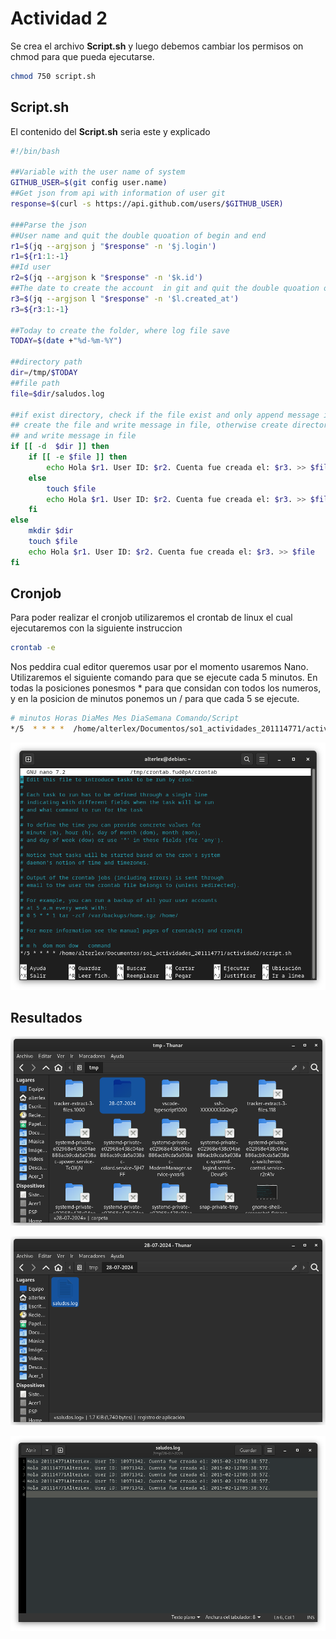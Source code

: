 # Actividad 2

Se crea el archivo **Script.sh** y luego debemos cambiar los permisos on chmod para que pueda ejecutarse.  

```bash
chmod 750 script.sh
```

## Script.sh
El contenido del **Script.sh** seria este y explicado
``` bash
#!/bin/bash 

##Variable with the user name of system
GITHUB_USER=$(git config user.name)
##Get json from api with information of user git
response=$(curl -s https://api.github.com/users/$GITHUB_USER)

###Parse the json 
##User name and quit the double quoation of begin and end 
r1=$(jq --argjson j "$response" -n '$j.login')
r1=${r1:1:-1}
##Id user
r2=$(jq --argjson k "$response" -n '$k.id')
##The date to create the account  in git and quit the double quoation of begin and end
r3=$(jq --argjson l "$response" -n '$l.created_at')
r3=${r3:1:-1}

##Today to create the folder, where log file save
TODAY=$(date +"%d-%m-%Y")

##directory path
dir=/tmp/$TODAY
##file path
file=$dir/saludos.log

##if exist directory, check if the file exist and only append message in file otherwise 
## create the file and write message in file, otherwise create directory and create the file
## and write message in file
if [[ -d  $dir ]] then
    if [[ -e $file ]] then 
        echo Hola $r1. User ID: $r2. Cuenta fue creada el: $r3. >> $file
    else
        touch $file
        echo Hola $r1. User ID: $r2. Cuenta fue creada el: $r3. >> $file
    fi
else
    mkdir $dir
    touch $file
    echo Hola $r1. User ID: $r2. Cuenta fue creada el: $r3. >> $file
fi
```
## Cronjob

Para poder realizar el cronjob utilizaremos el crontab de linux el cual ejecutaremos con la siguiente instruccion

```bash
crontab -e
```
Nos peddira cual editor queremos usar por el momento usaremos Nano. Utilizaremos el siguiente comando para que se ejecute cada 5 minutos. En todas la posiciones ponesmos * para que considan con todos los numeros, y en la posicion de minutos ponemos un / para que cada 5 se ejecute.

```bash
# minutos Horas DiaMes Mes DiaSemana Comando/Script
*/5  * * * *  /home/alterlex/Documentos/so1_actividades_201114771/actividad2/script.sh
```
![Nano](./img/Captura%20de%20pantalla%20de%202024-07-28%2022-59-24.png "Terminal Nano")

## Resultados
![Folder](./img/Captura%20de%20pantalla%20de%202024-07-28%2023-09-11.png "Folder")

![File](./img/Captura%20de%20pantalla%20de%202024-07-28%2023-09-34.png "File")

![Content](./img/Captura%20de%20pantalla%20de%202024-07-28%2023-13-09.png "Content")